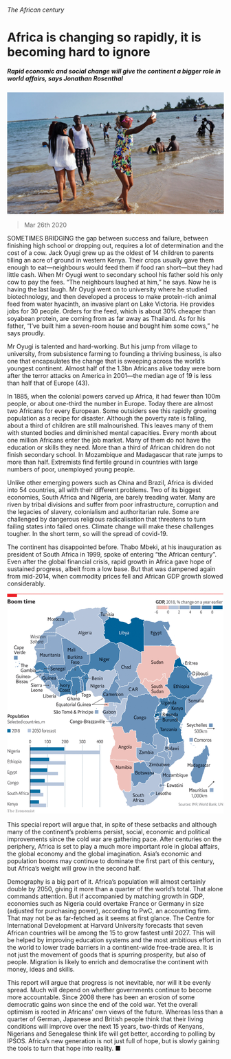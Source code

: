 ###### The African century

# Africa is changing so rapidly, it is becoming hard to ignore 

##### Rapid economic and social change will give the continent a bigger role in world affairs, says Jonathan Rosenthal 

![image](images/20200328_SRP094_0.jpg) 

> Mar 26th 2020 

SOMETIMES BRIDGING the gap between success and failure, between finishing high school or dropping out, requires a lot of determination and the cost of a cow. Jack Oyugi grew up as the oldest of 14 children to parents tilling an acre of ground in western Kenya. Their crops usually gave them enough to eat—neighbours would feed them if food ran short—but they had little cash. When Mr Oyugi went to secondary school his father sold his only cow to pay the fees. “The neighbours laughed at him,” he says. Now he is having the last laugh. Mr Oyugi went on to university where he studied biotechnology, and then developed a process to make protein-rich animal feed from water hyacinth, an invasive plant on Lake Victoria. He provides jobs for 30 people. Orders for the feed, which is about 30% cheaper than soyabean protein, are coming from as far away as Thailand. As for his father, “I’ve built him a seven-room house and bought him some cows,” he says proudly.

Mr Oyugi is talented and hard-working. But his jump from village to university, from subsistence farming to founding a thriving business, is also one that encapsulates the change that is sweeping across the world’s youngest continent. Almost half of the 1.3bn Africans alive today were born after the terror attacks on America in 2001—the median age of 19 is less than half that of Europe (43).


In 1885, when the colonial powers carved up Africa, it had fewer than 100m people, or about one-third the number in Europe. Today there are almost two Africans for every European. Some outsiders see this rapidly growing population as a recipe for disaster. Although the poverty rate is falling, about a third of children are still malnourished. This leaves many of them with stunted bodies and diminished mental capacities. Every month about one million Africans enter the job market. Many of them do not have the education or skills they need. More than a third of African children do not finish secondary school. In Mozambique and Madagascar that rate jumps to more than half. Extremists find fertile ground in countries with large numbers of poor, unemployed young people.

Unlike other emerging powers such as China and Brazil, Africa is divided into 54 countries, all with their different problems. Two of its biggest economies, South Africa and Nigeria, are barely treading water. Many are riven by tribal divisions and suffer from poor infrastructure, corruption and the legacies of slavery, colonialism and authoritarian rule. Some are challenged by dangerous religious radicalisation that threatens to turn failing states into failed ones. Climate change will make these challenges tougher. In the short term, so will the spread of covid-19.

The continent has disappointed before. Thabo Mbeki, at his inauguration as president of South Africa in 1999, spoke of entering “the African century”. Even after the global financial crisis, rapid growth in Africa gave hope of sustained progress, albeit from a low base. But that was dampened again from mid-2014, when commodity prices fell and African GDP growth slowed considerably.

![image](images/20200328_SRM111.png) 


This special report will argue that, in spite of these setbacks and although many of the continent’s problems persist, social, economic and political improvements since the cold war are gathering pace. After centuries on the periphery, Africa is set to play a much more important role in global affairs, the global economy and the global imagination. Asia’s economic and population booms may continue to dominate the first part of this century, but Africa’s weight will grow in the second half.

Demography is a big part of it. Africa’s population will almost certainly double by 2050, giving it more than a quarter of the world’s total. That alone commands attention. But if accompanied by matching growth in GDP, economies such as Nigeria could overtake France or Germany in size (adjusted for purchasing power), according to PwC, an accounting firm. That may not be as far-fetched as it seems at first glance. The Centre for International Development at Harvard University forecasts that seven African countries will be among the 15 to grow fastest until 2027. This will be helped by improving education systems and the most ambitious effort in the world to lower trade barriers in a continent-wide free-trade area. It is not just the movement of goods that is spurring prosperity, but also of people. Migration is likely to enrich and democratise the continent with money, ideas and skills.

This report will argue that progress is not inevitable, nor will it be evenly spread. Much will depend on whether governments continue to become more accountable. Since 2008 there has been an erosion of some democratic gains won since the end of the cold war. Yet the overall optimism is rooted in Africans’ own views of the future. Whereas less than a quarter of German, Japanese and British people think that their living conditions will improve over the next 15 years, two-thirds of Kenyans, Nigerians and Senegalese think life will get better, according to polling by IPSOS. Africa’s new generation is not just full of hope, but is slowly gaining the tools to turn that hope into reality. ■

